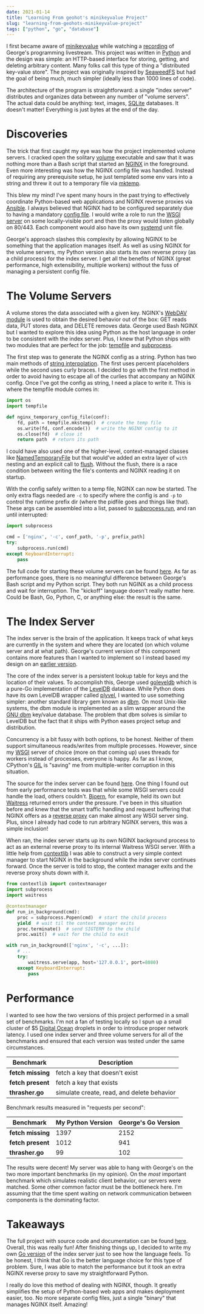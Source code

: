 ```yaml
---
date: 2021-01-14
title: "Learning From geohot's minikeyvalue Project"
slug: "learning-from-geohots-minikeyvalue-project"
tags: ["python", "go", "database"]
---
```

I first became aware of [minikeyvalue](https://github.com/geohot/minikeyvalue) while watching a [recording](https://www.youtube.com/watch?v=cAFjZ1gXBxc) of George's programming livestream.
This project was written in [Python](https://www.python.org/) and the design was simple: an HTTP-based interface for storing, getting, and deleting arbitrary content.
Many folks call this type of thing a "distributed key-value store".
The project was originally inspired by [SeaweedFS](https://github.com/chrislusf/seaweedfs) but had the goal of being much, much simpler (ideally less than 1000 lines of code).

The architecture of the program is straightforward: a single "index server" distributes and organizes data between any number of "volume servers".
The actual data could be anything: text, images, [SQLite](https://www.sqlite.org/index.html) databases.
It doesn't matter!
Everything is just bytes at the end of the day.

# Discoveries
The trick that first caught my eye was how the project implemented volume servers.
I cracked open the solitary [volume](https://github.com/geohot/minikeyvalue/blob/master/volume) executable and saw that it was nothing more than a Bash script that started an [NGINX](http://nginx.org/en/) in the foreground.
Even more interesting was how the NGINX config file was handled.
Instead of requiring any prerequisite setup, he just templated some env vars into a string and threw it out to a temporary file via [mktemp](https://man7.org/linux/man-pages/man3/mktemp.3.html).

This blew my mind!
I've spent many hours in the past trying to effectively coordinate Python-based web applications and NGINX reverse proxies via [Ansible](https://docs.ansible.com/ansible/latest/index.html).
I always believed that NGINX had to be configured separately due to having a mandatory [config file](https://www.nginx.com/resources/wiki/start/topics/examples/full/).
I would write a role to run the [WSGI server](https://gunicorn.org/) on some locally-visible port and then the proxy would listen globally on 80/443.
Each component would also have its own [systemd](https://www.freedesktop.org/wiki/Software/systemd/) unit file.

George's approach slashes this complexity by allowing NGINX to be something that the application manages itself.
As well as using NGINX for the volume servers, my Python version also starts its own reverse proxy (as a child process) for the index server.
I get all the benefits of NGINX (great performance, high extensibility, multiple workers) without the fuss of managing a persistent config file.

# The Volume Servers
A volume stores the data associated with a given key.
NGINX's [WebDAV module](http://nginx.org/en/docs/http/ngx_http_dav_module.html) is used to obtain the desired behavior out of the box: GET reads data, PUT stores data, and DELETE removes data.
George used Bash NGINX but I wanted to explore this idea using Python as the host language in order to be consistent with the index server.
Plus, I knew that Python ships with two modules that are perfect for the job: [tempfile](https://docs.python.org/3/library/tempfile.html) and [subprocess](https://docs.python.org/3/library/subprocess.html).

The first step was to generate the NGINX config as a string.
Python has two main methods of [string interpolation](https://www.python.org/dev/peps/pep-3101/).
The first uses percent placeholders while the second uses curly braces.
I decided to go with the first method in order to avoid having to escape all of the curlies that accompany an NGINX config.
Once I've got the config as string, I need a place to write it.
This is where the tempfile module comes in:
```python
import os
import tempfile

def nginx_temporary_config_file(conf):
    fd, path = tempfile.mkstemp()  # create the temp file
    os.write(fd, conf.encode())  # write the NGINX config to it
    os.close(fd)  # close it
    return path  # return its path
```

I could have also used one of the higher-level, context-managed classes like [NamedTemporaryFile](https://docs.python.org/3/library/tempfile.html#tempfile.NamedTemporaryFile) but that would've added an extra layer of `with` nesting and an explicit call to [flush](https://docs.python.org/3/library/io.html#io.IOBase.flush).
Without the flush, there is a race condition between writing the file's contents and NGINX reading it on startup.

With the config safely written to a temp file, NGINX can now be started.
The only extra flags needed are `-c` to specify where the config is and `-p` to control the runtime prefix dir (where the pidfile goes and things like that).
These args can be assembled into a list, passed to [subprocess.run](https://docs.python.org/3/library/subprocess.html#subprocess.run), and ran until interrupted:
```python
import subprocess

cmd = ['nginx', '-c', conf_path, '-p', prefix_path]
try:
    subprocess.run(cmd)
except KeyboardInterrupt:
    pass
```

The full code for starting these volume servers can be found [here](https://github.com/theandrew168/pymkv/blob/main/volume.py).
As far as performance goes, there is no meaningful difference between George's Bash script and my Python script.
They both run NGINX as a child process and wait for interruption.
The "kickoff" language doesn't really matter here.
Could be Bash, Go, Python, C, or anything else: the result is the same.

# The Index Server
The index server is the brain of the application.
It keeps track of what keys are currently in the system and where they are located (on which volume server and at what path).
George's current version of this component contains more features than I wanted to implement so I instead based my design on an [earlier version](https://github.com/geohot/minikeyvalue/blob/a60f742e59b8c11dccaf0f1bef97b605c027a220/server.go).

The core of the index server is a persistent lookup table for keys and the location of their values.
To accomplish this, George used [goleveldb](https://github.com/syndtr/goleveldb) which is a pure-Go implementation of the [LevelDB](https://github.com/google/leveldb) database.
While Python does have its own LevelDB wrapper called [plyvel](https://plyvel.readthedocs.io/en/latest/), I wanted to use something simpler: another standard library gem known as [dbm](https://docs.python.org/3/library/dbm.html).
On most Unix-like systems, the dbm module is implemented as a slim wrapper around the [GNU dbm](https://www.gnu.org.ua/software/gdbm/) key/value database.
The problem that dbm solves is similar to LevelDB but the fact that it ships with Python eases project setup and distribution.

Concurrency is a bit fussy with both options, to be honest.
Neither of them support simultaneous reads/writes from multiple processes.
However, since my [WSGI](https://www.python.org/dev/peps/pep-3333/) server of choice (more on that coming up) uses threads for workers instead of processes, everyone is happy.
As far as I know, CPython's [GIL](https://realpython.com/python-gil/) is "saving" me from multiple-writer corruption in this situation.

The source for the index server can be found [here](https://github.com/theandrew168/pymkv/blob/main/index.py).
One thing I found out from early performance tests was that while some WSGI servers could handle the load, others couldn't.
[Bjoern](https://github.com/jonashaag/bjoern), for example, held its own but [Waitress](https://docs.pylonsproject.org/projects/waitress/en/stable/) returned errors under the pressure.
I've been in this situation before and knew that the smart traffic handling and request buffering that NGINX offers as a [reverse proxy](https://en.wikipedia.org/wiki/Reverse_proxy) can make almost any WSGI server sing.
Plus, since I already had code to run arbitrary NGINX servers, this was a simple inclusion!

When ran, the index server starts up its own NGINX background process to act as an external reverse proxy to its internal Waitress WSGI server.
With a little help from [contextlib](https://docs.python.org/3/library/contextlib.html) I was able to construct a very simple context manager to start NGINX in the background while the index server continues forward.
Once the server is told to stop, the context manager exits and the reverse proxy shuts down with it.
```python
from contextlib import contextmanager
import subprocess
import waitress

@contextmanager
def run_in_background(cmd):
    proc = subprocess.Popen(cmd)  # start the child process
    yield  # wait til the context manager exits
    proc.terminate()  # send SIGTERM to the child
    proc.wait()  # wait for the child to exit

with run_in_background(['nginx', '-c', ...]):
    # ...
    try:
        waitress.serve(app, host='127.0.0.1', port=8080)
    except KeyboardInterrupt:
        pass
```

# Performance
I wanted to see how the two versions of this project performed in a small set of benchmarks.
I'm not a fan of testing locally so I spun up a small cluster of $5 [Digital Ocean](https://www.digitalocean.com/) droplets in order to introduce proper network latency.
I used one index server and three volume servers for all of the benchmarks and ensured that each version was tested under the same circumstances.

| **Benchmark** | **Description** |
| --- | --- |
| **fetch missing** | fetch a key that doesn't exist |
| **fetch present** | fetch a key that exists |
| **thrasher.go** | simulate create, read, and delete behavior |

Benchmark results measured in "requests per second":

| **Benchmark** | **My Python Version** | **George's Go Version** |
| --- | --- | --- |
| **fetch missing** | 1397 | 2152 |
| **fetch present** | 1012 | 941 |
| **thrasher.go** | 99 | 102 |

The results were decent!
My server was able to hang with George's on the two more important benchmarks (in my opinion).
On the _most_ important benchmark which simulates realistic client behavior, our servers were matched.
Some other common factor must be the bottleneck here.
I'm assuming that the time spent waiting on network communication between components is the dominating factor.

# Takeaways
The full project with source code and documentation can be found [here](https://github.com/theandrew168/pymkv).
Overall, this was really fun!
After finishing things up, I decided to write my own [Go version](https://github.com/theandrew168/pymkv/blob/main/index.go) of the index server just to see how the language feels.
To be honest, I think that Go is the better language choice for this type of problem.
Sure, I was able to match the performance but it took an extra NGINX reverse proxy to save my straightforward Python.

I really do love this method of dealing with NGINX, though.
It greatly simplifies the setup of Python-based web apps and makes deployment easier, too.
No more separate config files, just a single "binary" that manages NGINX itself.
Amazing!
